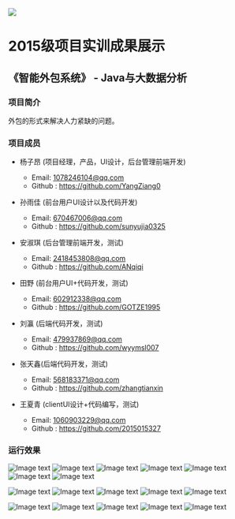 ﻿<img src="../../../image/logo.png"/>

# 2015级项目实训成果展示 

## 《智能外包系统》 - Java与大数据分析

### 项目简介

外包的形式来解决人力紧缺的问题。

### 项目成员

* 杨子昂 (项目经理，产品，UI设计，后台管理前端开发)
	- Email: 1078246104@qq.com
	- Github : https://github.com/YangZiang0

* 孙雨佳 (前台用户UI设计以及代码开发)
	- Email: 670467006@qq.com
	- Github : https://github.com/sunyujia0325

* 安淑琪 (后台管理前端开发，测试)
	- Email: 2418453808@qq.com
	- Github : https://github.com/ANqiqi

* 田野 (前台用户UI+代码开发，测试)
	- Email: 602912338@qq.com
	- Github : https://github.com/GOTZE1995

* 刘瀛 (后端代码开发，测试)
	- Email: 479937869@qq.com
	- Github : https://github.com/wyymsl007

* 张天鑫(后端代码开发，测试)
	- Email: 568183371@qq.com
	- Github : https://github.com/zhangtianxin

* 王夏青 (clientUI设计+代码编写，测试)
	- Email: 1060903229@qq.com
	- Github : https://github.com/2015015327


### 运行效果


![Image text](image/admin/TIM图片20180703165329.png)
![Image text](image/admin/TIM图片20180703165628.png)
![Image text](image/admin/TIM图片20180703165338.png)
![Image text](image/admin/TIM图片20180703165333.png)
![Image text](image/admin/TIM图片20180703165342.png)
![Image text](image/admin/TIM图片20180703165344.png)
![Image text](image/admin/TIM图片20180703165352.png)



![Image text](image/user/TIM图片20180703165932.png)
![Image text](image/user/TIM图片20180703170040.png)
![Image text](image/user/TIM图片20180703170202.png)
![Image text](image/user/TIM图片20180703165945.png)
![Image text](image/user/TIM图片20180703170115.png)


![Image text](image/client/TIM图片20180703171149.png)
![Image text](image/client/TIM图片20180703171208.png)
![Image text](image/client/TIM图片20180703171212.png)
![Image text](image/client/TIM图片20180703171214.png)
![Image text](image/client/TIM图片20180703171217.png)

